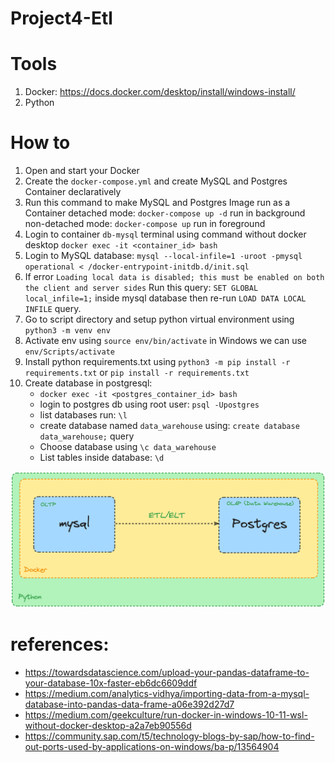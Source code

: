 # Project4-Etl
# Tools
1. Docker: https://docs.docker.com/desktop/install/windows-install/
2. Python

# How to
1. Open and start your Docker
2. Create the `docker-compose.yml` and create MySQL and Postgres Container declaratively
3. Run this command to make MySQL and Postgres Image run as a Container
    detached mode: `docker-compose up -d` run in background
    non-detached mode: `docker-compose up` run in foreground
4. Login to container `db-mysql` terminal using command without docker desktop `docker exec -it <container_id> bash`
5. Login to MySQL database: `mysql --local-infile=1 -uroot -pmysql operational < /docker-entrypoint-initdb.d/init.sql`
6. If error `Loading local data is disabled; this must be enabled on both the client and server sides` Run this query: `SET GLOBAL local_infile=1;` inside mysql database then re-run `LOAD DATA LOCAL INFILE` query.
7. Go to script directory and setup python virtual environment using `python3 -m venv env`
8. Activate env using `source env/bin/activate` in Windows we can use `env/Scripts/activate`
9. Install python requirements.txt using `python3 -m pip install -r requirements.txt` or `pip install -r requirements.txt`
10. Create database in postgresql:
    - `docker exec -it <postgres_container_id> bash`
    - login to postgres db using root user: `psql -Upostgres`
    - list databases run: `\l`
    - create database named `data_warehouse` using: `create database data_warehouse;` query
    - Choose database using `\c data_warehouse`
    - List tables inside database: `\d`


![Alt text](image.png)

# references:
- https://towardsdatascience.com/upload-your-pandas-dataframe-to-your-database-10x-faster-eb6dc6609ddf
- https://medium.com/analytics-vidhya/importing-data-from-a-mysql-database-into-pandas-data-frame-a06e392d27d7
- https://medium.com/geekculture/run-docker-in-windows-10-11-wsl-without-docker-desktop-a2a7eb90556d
- https://community.sap.com/t5/technology-blogs-by-sap/how-to-find-out-ports-used-by-applications-on-windows/ba-p/13564904
